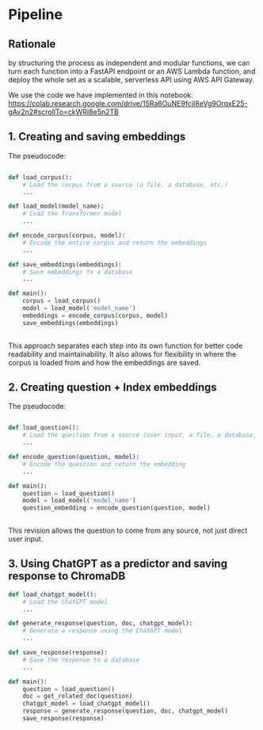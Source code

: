 # Pipeline

## Rationale
by structuring the process as independent and modular functions, we can turn each function into a FastAPI endpoint or an AWS Lambda function, and deploy the whole set as a scalable, serverless API using AWS API Gateway.

We use the code we have implemented in this notebook: https://colab.research.google.com/drive/15Ra6OuNE9fcjI8eVg9OrqxE25-gAv2n2#scrollTo=ckWRI8e5n2TB


## 1. Creating and saving embeddings

The pseudocode:


```python

def load_corpus():
    # Load the corpus from a source (a file, a database, etc.)
    ...

def load_model(model_name):
    # Load the Transformer model
    ...

def encode_corpus(corpus, model):
    # Encode the entire corpus and return the embeddings
    ...

def save_embeddings(embeddings):
    # Save embeddings to a database
    ...

def main():
    corpus = load_corpus()
    model = load_model('model_name')
    embeddings = encode_corpus(corpus, model)
    save_embeddings(embeddings)
    
  ```
    
This approach separates each step into its own function for better code readability and maintainability. It also allows for flexibility in where the corpus is loaded from and how the embeddings are saved.

## 2. Creating question + Index embeddings

The pseudocode:

```python

def load_question():
    # Load the question from a source (user input, a file, a database, etc.)
    ...

def encode_question(question, model):
    # Encode the question and return the embedding
    ...

def main():
    question = load_question()
    model = load_model('model_name')
    question_embedding = encode_question(question, model)
    
```
    
    
This revision allows the question to come from any source, not just direct user input.

## 3. Using ChatGPT as a predictor and saving response to ChromaDB

```python
def load_chatgpt_model():
    # Load the ChatGPT model
    ...

def generate_response(question, doc, chatgpt_model):
    # Generate a response using the ChatGPT model
    ...

def save_response(response):
    # Save the response to a database
    ...

def main():
    question = load_question()
    doc = get_related_doc(question)
    chatgpt_model = load_chatgpt_model()
    response = generate_response(question, doc, chatgpt_model)
    save_response(response)
    
```













